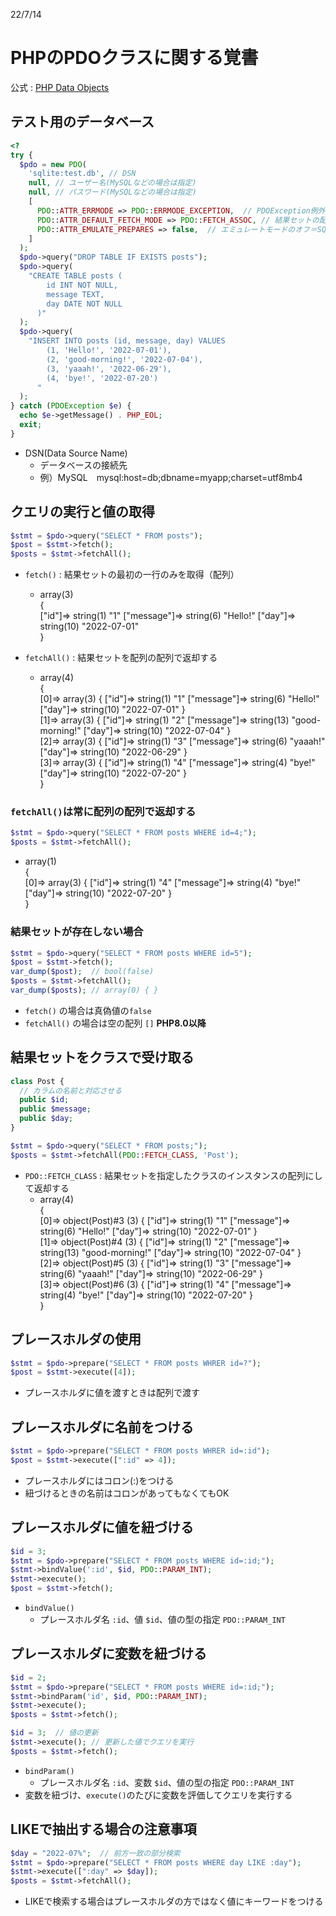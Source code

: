 22/7/14

# PHPのPDOクラスに関する覚書

公式 : [PHP Data Objects](https://www.php.net/manual/ja/book.pdo.php)

## テスト用のデータベース
```php
<?
try {
  $pdo = new PDO(
    'sqlite:test.db', // DSN
    null, // ユーザー名(MySQLなどの場合は指定)
    null, // パスワード(MySQLなどの場合は指定)
    [
      PDO::ATTR_ERRMODE => PDO::ERRMODE_EXCEPTION,  // PDOException例外を投げる
      PDO::ATTR_DEFAULT_FETCH_MODE => PDO::FETCH_ASSOC, // 結果セットの配列のキーをSQLのカラム名にする
      PDO::ATTR_EMULATE_PREPARES => false,  // エミュレートモードのオフ＝SQLで設定した型で値を受け取る
    ]
  );
  $pdo->query("DROP TABLE IF EXISTS posts");
  $pdo->query(
    "CREATE TABLE posts (
        id INT NOT NULL,
        message TEXT,
        day DATE NOT NULL
      )"
  );
  $pdo->query(
    "INSERT INTO posts (id, message, day) VALUES
        (1, 'Hello!', '2022-07-01'),
        (2, 'good-morning!', '2022-07-04'),
        (3, 'yaaah!', '2022-06-29'),
        (4, 'bye!', '2022-07-20')
      "
  );
} catch (PDOException $e) {
  echo $e->getMessage() . PHP_EOL;
  exit;
}
```
- DSN(Data Source Name)
  - データベースの接続先
  - 例）MySQL　mysql:host=db;dbname=myapp;charset=utf8mb4

## クエリの実行と値の取得
```php
$stmt = $pdo->query("SELECT * FROM posts");
$post = $stmt->fetch();
$posts = $stmt->fetchAll();
```
- `fetch()` : 結果セットの最初の一行のみを取得（配列）
  - array(3)    
    {   
      ["id"]=> string(1) "1" ["message"]=> string(6) "Hello!" ["day"]=> string(10) "2022-07-01"   
    }   

- `fetchAll()` : 結果セットを配列の配列で返却する
  - array(4)    
    {    
      [0]=> array(3) { ["id"]=> string(1) "1" ["message"]=> string(6) "Hello!" ["day"]=> string(10) "2022-07-01" }    
      [1]=> array(3) { ["id"]=> string(1) "2" ["message"]=> string(13) "good-morning!" ["day"]=> string(10) "2022-07-04" }    
      [2]=> array(3) { ["id"]=> string(1) "3" ["message"]=> string(6) "yaaah!" ["day"]=> string(10) "2022-06-29" }    
      [3]=> array(3) { ["id"]=> string(1) "4" ["message"]=> string(4) "bye!" ["day"]=> string(10) "2022-07-20" }    
    }

### `fetchAll()`は常に配列の配列で返却する
```php
$stmt = $pdo->query("SELECT * FROM posts WHERE id=4;");
$posts = $stmt->fetchAll();
```
- array(1)    
 {     
  [0]=> array(3) { ["id"]=> string(1) "4" ["message"]=> string(4) "bye!" ["day"]=> string(10) "2022-07-20" }    
  }

### 結果セットが存在しない場合
```php
$stmt = $pdo->query("SELECT * FROM posts WHERE id=5");
$post = $stmt->fetch();
var_dump($post);  // bool(false)
$posts = $stmt->fetchAll();
var_dump($posts); // array(0) { }
```
- `fetch()` の場合は真偽値の`false`
- `fetchAll()` の場合は空の配列 `[]` **PHP8.0以降**



## 結果セットをクラスで受け取る
```php
class Post {
  // カラムの名前と対応させる
  public $id;
  public $message;
  public $day;
}

$stmt = $pdo->query("SELECT * FROM posts;");
$posts = $stmt->fetchAll(PDO::FETCH_CLASS, 'Post');
```
- `PDO::FETCH_CLASS` : 結果セットを指定したクラスのインスタンスの配列にして返却する
  - array(4)     
  {     
    [0]=> object(Post)#3 (3) { ["id"]=> string(1) "1" ["message"]=> string(6) "Hello!" ["day"]=> string(10) "2022-07-01" }     
    [1]=> object(Post)#4 (3) { ["id"]=> string(1) "2" ["message"]=> string(13) "good-morning!" ["day"]=> string(10) "2022-07-04" }     
    [2]=> object(Post)#5 (3) { ["id"]=> string(1) "3" ["message"]=> string(6) "yaaah!" ["day"]=> string(10) "2022-06-29" }     
    [3]=> object(Post)#6 (3) { ["id"]=> string(1) "4" ["message"]=> string(4) "bye!" ["day"]=> string(10) "2022-07-20" }     
  }

## プレースホルダの使用
```php
$stmt = $pdo->prepare("SELECT * FROM posts WHRER id=?");
$post = $stmt->execute([4]);
```
- プレースホルダに値を渡すときは配列で渡す

## プレースホルダに名前をつける
```php
$stmt = $pdo->prepare("SELECT * FROM posts WHRER id=:id");
$post = $stmt->execute([":id" => 4]);
```
- プレースホルダにはコロン(:)をつける
- 紐づけるときの名前はコロンがあってもなくてもOK

## プレースホルダに値を紐づける
```php
$id = 3;
$stmt = $pdo->prepare("SELECT * FROM posts WHERE id=:id;");
$stmt->bindValue(':id', $id, PDO::PARAM_INT);
$stmt->execute();
$post = $stmt->fetch();
```
- `bindValue()`
  - プレースホルダ名 `:id`、値 `$id`、値の型の指定 `PDO::PARAM_INT`

## プレースホルダに変数を紐づける
```php
$id = 2;
$stmt = $pdo->prepare("SELECT * FROM posts WHERE id=:id;");
$stmt->bindParam('id', $id, PDO::PARAM_INT);
$stmt->execute();
$posts = $stmt->fetch();

$id = 3;  // 値の更新
$stmt->execute(); // 更新した値でクエリを実行
$posts = $stmt->fetch();

```
- `bindParam()`
  - プレースホルダ名 `:id`、変数 `$id`、値の型の指定 `PDO::PARAM_INT`
- 変数を紐づけ、`execute()`のたびに変数を評価してクエリを実行する

## LIKEで抽出する場合の注意事項
```php
$day = "2022-07%";  // 前方一致の部分検索
$stmt = $pdo->prepare("SELECT * FROM posts WHERE day LIKE :day");
$stmt->execute([":day" => $day]);
$posts = $stmt->fetchAll();
```
- LIKEで検索する場合はプレースホルダの方ではなく値にキーワードをつける